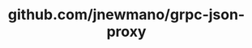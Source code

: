---
layout: post
title: github.com/jnewmano/grpc-json-proxy
categories: link
tags: [انگلیسی, گیت‌هاب, برنامه‌نویسی]
---